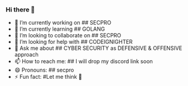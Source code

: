 ### Hi there 👋


- 🔭 I’m currently working on ## SECPRO
- 🌱 I’m currently learning ## GOLANG
- 👯 I’m looking to collaborate on ## SECPRO
- 🤔 I’m looking for help with ## CODEIGNIGHTER
- 💬 Ask me about ## CYBER SECURITY as DEFENSIVE & OFFENSIVE approach
- 📫 How to reach me: ## I will drop my discord link soon
- 😄 Pronouns: ## secpro
- ⚡ Fun fact: #Let me think 🤔 
